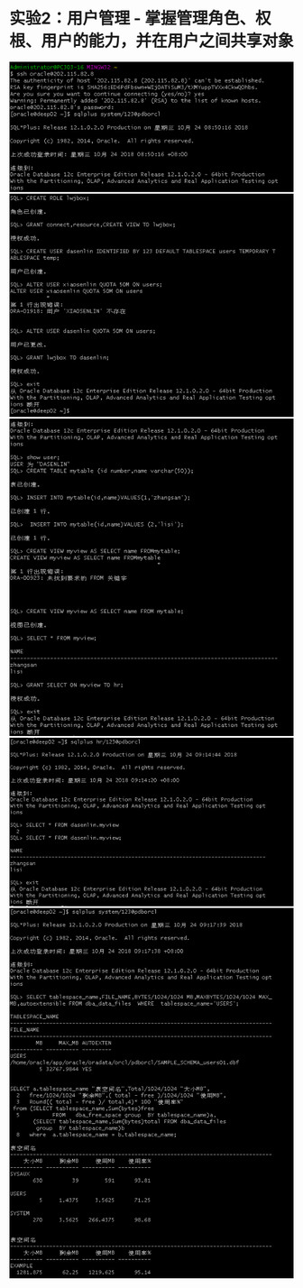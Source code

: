 # 实验2：用户管理 - 掌握管理角色、权根、用户的能力，并在用户之间共享对象
![](https://github.com/lwjbox/oracle/blob/master/test2/one.png?raw=true)
![](https://github.com/lwjbox/oracle/blob/master/test2/two.png?raw=true)
![](https://github.com/lwjbox/oracle/blob/master/test2/three.png?raw=true)
![](https://github.com/lwjbox/oracle/blob/master/test2/four.png?raw=true)
![](https://github.com/lwjbox/oracle/blob/master/test2/five.png?raw=true)

